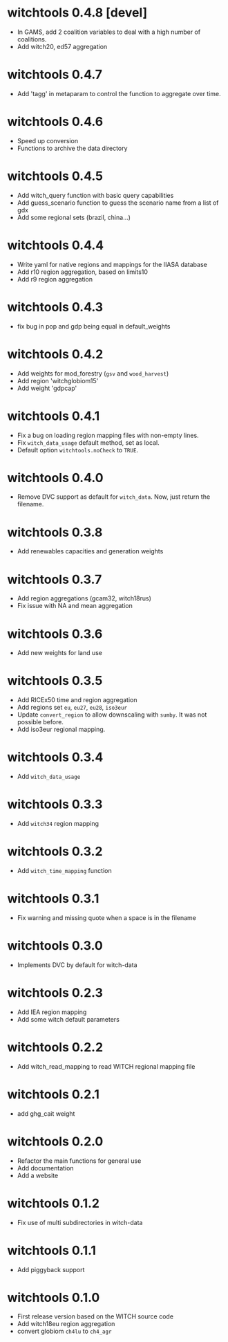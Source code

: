# witchtools 0.4.8 [devel]
- In GAMS, add 2 coalition variables to deal with a high number of coalitions.
- Add witch20, ed57 aggregation

# witchtools 0.4.7
- Add 'tagg' in metaparam to control the function to aggregate over time.

# witchtools 0.4.6
- Speed up conversion
- Functions to archive the data directory

# witchtools 0.4.5 
- Add witch_query function with basic query capabilities
- Add guess_scenario function to guess the scenario name from a list of gdx
- Add some regional sets (brazil, china...)

# witchtools 0.4.4
- Write yaml for native regions and mappings for the IIASA database
- Add r10 region aggregation, based on limits10
- Add r9 region aggregation

# witchtools 0.4.3
- fix bug in pop and gdp being equal in default_weights

# witchtools 0.4.2
- Add weights for mod_forestry (`gsv` and `wood_harvest`)
- Add region 'witchglobiom15'
- Add weight 'gdpcap'

# witchtools 0.4.1
- Fix a bug on loading region mapping files with non-empty lines.
- Fix `witch_data_usage` default method, set as local.
- Default option `witchtools.noCheck` to `TRUE`.

# witchtools 0.4.0
- Remove DVC support as default for `witch_data`. Now, just return the filename.

# witchtools 0.3.8
- Add renewables capacities and generation weights

# witchtools 0.3.7

- Add region aggregations (gcam32, witch18rus)
- Fix issue with NA and mean aggregation

# witchtools 0.3.6

- Add new weights for land use

# witchtools 0.3.5

- Add RICEx50 time and region aggregation
- Add regions set `eu`, `eu27`, `eu28`, `iso3eur`
- Update `convert_region` to allow downscaling with `sumby`. It was not possible before.
- Add iso3eur regional mapping.

# witchtools 0.3.4

- Add `witch_data_usage`

# witchtools 0.3.3

- Add `witch34` region mapping

# witchtools 0.3.2

- Add `witch_time_mapping` function

# witchtools 0.3.1

- Fix warning and missing quote when a space is in the filename

# witchtools 0.3.0

- Implements DVC by default for witch-data

# witchtools 0.2.3

-   Add IEA region mapping
-   Add some witch default parameters

# witchtools 0.2.2

-   Add witch_read_mapping to read WITCH regional mapping file

# witchtools 0.2.1

-   add ghg_cait weight

# witchtools 0.2.0

-   Refactor the main functions for general use
-   Add documentation
-   Add a website

# witchtools 0.1.2

-   Fix use of multi subdirectories in witch-data

# witchtools 0.1.1

-   Add piggyback support

# witchtools 0.1.0

-   First release version based on the WITCH source code
-   Add witch18eu region aggregation
-   convert globiom `ch4lu` to `ch4_agr`
